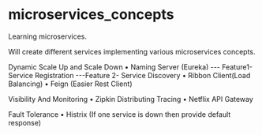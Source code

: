 # microservices_concepts
Learning microservices.

Will create different services implementing various microservices concepts.

Dynamic Scale Up and Scale Down
•	Naming Server (Eureka)
--- Feature1- Service Registration
---Feature 2- Service Discovery
•	Ribbon Client(Load Balancing)
•	Feign (Easier Rest Client)

Visibility And Monitoring
•	Zipkin Distributing Tracing
•	Netflix API Gateway

Fault Tolerance
•	Histrix (If one service is down then provide default response)

